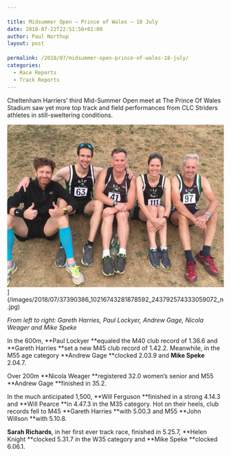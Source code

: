 ```yaml
---

title: Midsummer Open – Prince of Wales – 18 July
date: 2018-07-22T22:51:58+01:00
author: Paul Northup
layout: post

permalink: /2018/07/midsummer-open-prince-of-wales-18-july/
categories:
  - Race Reports
  - Track Reports
---
```

Cheltenham Harriers’ third Mid-Summer Open meet at The Prince Of Wales Stadium saw yet more top track and field performances from CLC Striders athletes in still-sweltering conditions.

<img src="/images/2018/07/37390386_10216743281878592_243792574333059072_n.jpg" alt="37390386_10216743281878592_243792574333059072_n"/>](/images/2018/07/37390386_10216743281878592_243792574333059072_n.jpg)

<p>
  <em><span lang="EN-US">From left to right: Gareth Harries, Paul Lockyer, Andrew Gage, Nicola Weager and Mike Speke</span></em>
</p>

In the 600m, **Paul Lockyer **equaled the M40 club record of 1.36.6 and **Gareth Harries **set a new M45 club record of 1.42.2. Meanwhile, in the M55 age category **Andrew Gage **clocked 2.03.9 and **Mike Speke** 2.04.7.

Over 200m **Nicola Weager **registered 32.0 women’s senior and M55 **Andrew Gage **finished in 35.2.

In the much anticipated 1,500, **Will Ferguson **finished in a strong 4.14.3 and **Will Pearce **in 4.47.3 in the M35 category. Hot on their heels, club records fell to M45 **Gareth Harries **with 5.00.3 and M55 **John Willson **with 5.10.8.

**Sarah Richards**, in her first ever track race, finished in 5.25.7, **Helen Knight **clocked 5.31.7 in the W35 category and **Mike Speke **clocked 6.06.1.

